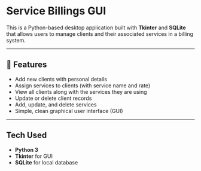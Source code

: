 # Service Billings GUI

This is a Python-based desktop application built with **Tkinter** and **SQLite** that allows users to manage clients and their associated services in a billing system.

---

## 🚀 Features

- Add new clients with personal details
- Assign services to clients (with service name and rate)
- View all clients along with the services they are using
- Update or delete client records
- Add, update, and delete services
- Simple, clean graphical user interface (GUI)

---

## Tech Used

- **Python 3**
- **Tkinter** for GUI
- **SQLite** for local database


